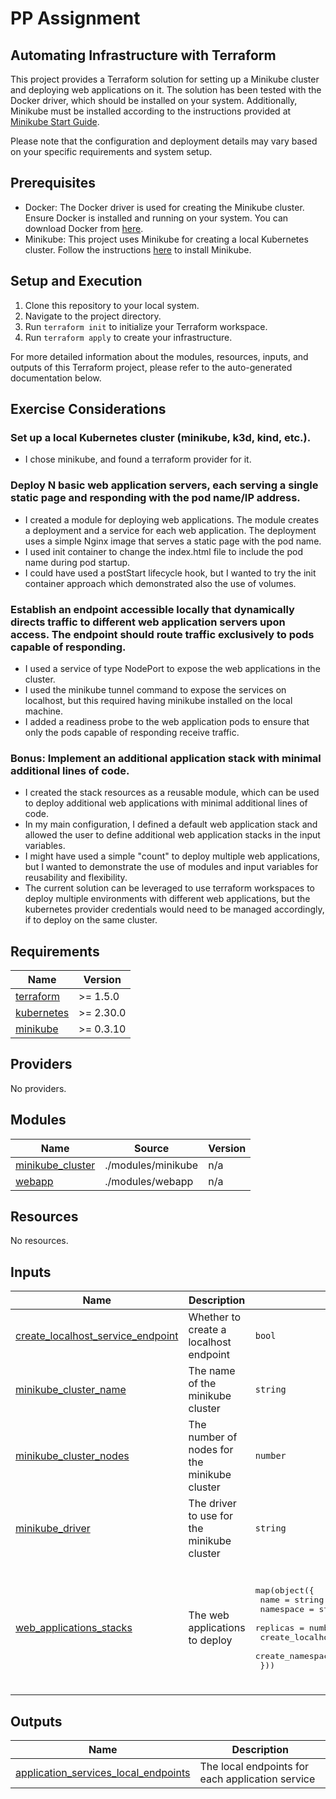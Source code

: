 # PP Assignment
## Automating Infrastructure with Terraform

This project provides a Terraform solution for setting up a Minikube cluster and deploying web applications on it. The solution has been tested with the Docker driver, which should be installed on your system. Additionally, Minikube must be installed according to the instructions provided at [Minikube Start Guide](https://minikube.sigs.k8s.io/docs/start).

Please note that the configuration and deployment details may vary based on your specific requirements and system setup.

## Prerequisites

- Docker: The Docker driver is used for creating the Minikube cluster. Ensure Docker is installed and running on your system. You can download Docker from [here](https://www.docker.com/products/docker-desktop).
- Minikube: This project uses Minikube for creating a local Kubernetes cluster. Follow the instructions [here](https://minikube.sigs.k8s.io/docs/start) to install Minikube.

## Setup and Execution

1. Clone this repository to your local system.
2. Navigate to the project directory.
3. Run `terraform init` to initialize your Terraform workspace.
4. Run `terraform apply` to create your infrastructure.

For more detailed information about the modules, resources, inputs, and outputs of this Terraform project, please refer to the auto-generated documentation below.

## Exercise Considerations
### Set up a local Kubernetes cluster (minikube, k3d, kind, etc.).
* I chose minikube, and found a terraform provider for it.
### Deploy N basic web application servers, each serving a single static page and responding with the pod name/IP address.
* I created a module for deploying web applications. The module creates a deployment and a service for each web application. The deployment uses a simple Nginx image that serves a static page with the pod name.<br>
* I used init container to change the index.html file to include the pod name during pod startup.<br>
* I could have used a postStart lifecycle hook, but I wanted to try the init container approach which demonstrated also the use of volumes.
### Establish an endpoint accessible locally that dynamically directs traffic to different web application servers upon access. The endpoint should route traffic exclusively to pods capable of responding.
* I used a service of type NodePort to expose the web applications in the cluster.<br>
* I used the minikube tunnel command to expose the services on localhost, but this required having minikube installed on the local machine.<br>
* I added a readiness probe to the web application pods to ensure that only the pods capable of responding receive traffic.
### Bonus: Implement an additional application stack with minimal additional lines of code.
* I created the stack resources as a reusable module, which can be used to deploy additional web applications with minimal additional lines of code.
* In my main configuration, I defined a default web application stack and allowed the user to define additional web application stacks in the input variables.
* I might have used a simple "count" to deploy multiple web applications, but I wanted to demonstrate the use of modules and input variables for reusability and flexibility.
* The current solution can be leveraged to use terraform workspaces to deploy multiple environments with different web applications, but the kubernetes provider credentials would need to be managed accordingly, if to deploy on the same cluster.
<!-- BEGIN_TF_DOCS -->
## Requirements

| Name | Version |
|------|---------|
| <a name="requirement_terraform"></a> [terraform](#requirement\_terraform) | >= 1.5.0 |
| <a name="requirement_kubernetes"></a> [kubernetes](#requirement\_kubernetes) | >= 2.30.0 |
| <a name="requirement_minikube"></a> [minikube](#requirement\_minikube) | >= 0.3.10 |

## Providers

No providers.

## Modules

| Name | Source | Version |
|------|--------|---------|
| <a name="module_minikube_cluster"></a> [minikube\_cluster](#module\_minikube\_cluster) | ./modules/minikube | n/a |
| <a name="module_webapp"></a> [webapp](#module\_webapp) | ./modules/webapp | n/a |

## Resources

No resources.

## Inputs

| Name | Description | Type | Default | Required |
|------|-------------|------|---------|:--------:|
| <a name="input_create_localhost_service_endpoint"></a> [create\_localhost\_service\_endpoint](#input\_create\_localhost\_service\_endpoint) | Whether to create a localhost endpoint | `bool` | n/a | yes |
| <a name="input_minikube_cluster_name"></a> [minikube\_cluster\_name](#input\_minikube\_cluster\_name) | The name of the minikube cluster | `string` | n/a | yes |
| <a name="input_minikube_cluster_nodes"></a> [minikube\_cluster\_nodes](#input\_minikube\_cluster\_nodes) | The number of nodes for the minikube cluster | `number` | n/a | yes |
| <a name="input_minikube_driver"></a> [minikube\_driver](#input\_minikube\_driver) | The driver to use for the minikube cluster | `string` | n/a | yes |
| <a name="input_web_applications_stacks"></a> [web\_applications\_stacks](#input\_web\_applications\_stacks) | The web applications to deploy | <pre>map(object({<br>    name                              = string<br>    namespace                         = string<br>    replicas                          = number<br>    create_localhost_service_endpoint = bool<br>    create_namespace                  = optional(bool, false)<br>  }))</pre> | <pre>{<br>  "default": {<br>    "create_localhost_service_endpoint": true,<br>    "create_namespace": false,<br>    "name": "my-default-webapp",<br>    "namespace": "default",<br>    "replicas": 3<br>  }<br>}</pre> | no |

## Outputs

| Name | Description |
|------|-------------|
| <a name="output_application_services_local_endpoints"></a> [application\_services\_local\_endpoints](#output\_application\_services\_local\_endpoints) | The local endpoints for each application service |
<!-- END_TF_DOCS -->